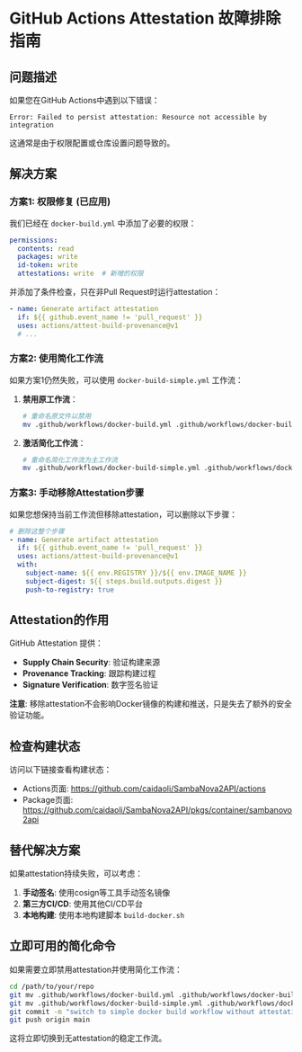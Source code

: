 # GitHub Actions Attestation 故障排除指南

## 问题描述

如果您在GitHub Actions中遇到以下错误：
```
Error: Failed to persist attestation: Resource not accessible by integration
```

这通常是由于权限配置或仓库设置问题导致的。

## 解决方案

### 方案1: 权限修复 (已应用)

我们已经在 `docker-build.yml` 中添加了必要的权限：

```yaml
permissions:
  contents: read
  packages: write
  id-token: write
  attestations: write  # 新增的权限
```

并添加了条件检查，只在非Pull Request时运行attestation：

```yaml
- name: Generate artifact attestation
  if: ${{ github.event_name != 'pull_request' }}
  uses: actions/attest-build-provenance@v1
  # ...
```

### 方案2: 使用简化工作流

如果方案1仍然失败，可以使用 `docker-build-simple.yml` 工作流：

1. **禁用原工作流**：
   ```bash
   # 重命名原文件以禁用
   mv .github/workflows/docker-build.yml .github/workflows/docker-build.yml.backup
   ```

2. **激活简化工作流**：
   ```bash
   # 重命名简化工作流为主工作流
   mv .github/workflows/docker-build-simple.yml .github/workflows/docker-build.yml
   ```

### 方案3: 手动移除Attestation步骤

如果您想保持当前工作流但移除attestation，可以删除以下步骤：

```yaml
# 删除这整个步骤
- name: Generate artifact attestation
  if: ${{ github.event_name != 'pull_request' }}
  uses: actions/attest-build-provenance@v1
  with:
    subject-name: ${{ env.REGISTRY }}/${{ env.IMAGE_NAME }}
    subject-digest: ${{ steps.build.outputs.digest }}
    push-to-registry: true
```

## Attestation的作用

GitHub Attestation 提供：
- **Supply Chain Security**: 验证构建来源
- **Provenance Tracking**: 跟踪构建过程
- **Signature Verification**: 数字签名验证

**注意**: 移除attestation不会影响Docker镜像的构建和推送，只是失去了额外的安全验证功能。

## 检查构建状态

访问以下链接查看构建状态：
- Actions页面: https://github.com/caidaoli/SambaNova2API/actions
- Package页面: https://github.com/caidaoli/SambaNova2API/pkgs/container/sambanovo2api

## 替代解决方案

如果attestation持续失败，可以考虑：

1. **手动签名**: 使用cosign等工具手动签名镜像
2. **第三方CI/CD**: 使用其他CI/CD平台
3. **本地构建**: 使用本地构建脚本 `build-docker.sh`

## 立即可用的简化命令

如果需要立即禁用attestation并使用简化工作流：

```bash
cd /path/to/your/repo
git mv .github/workflows/docker-build.yml .github/workflows/docker-build-with-attestation.yml.backup
git mv .github/workflows/docker-build-simple.yml .github/workflows/docker-build.yml
git commit -m "switch to simple docker build workflow without attestation"
git push origin main
```

这将立即切换到无attestation的稳定工作流。
